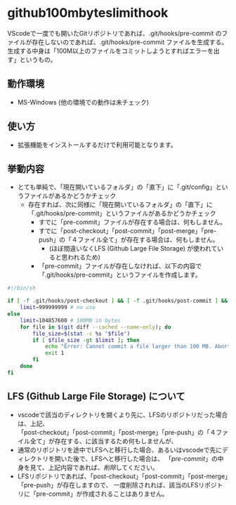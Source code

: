 # github100mbyteslimithook

VScodeで一度でも開いたGitリポジトリであれば、.git/hooks/pre-commit のファイルが存在しないのであれば、.git/hooks/pre-commit ファイルを生成する。
生成する中身は「100M以上のファイルをコミットしようとすればエラーを出す」というもの。

## 動作環境
- MS-Windows (他の環境での動作は未チェック)

## 使い方
- 拡張機能をインストールするだけで利用可能となります。

## 挙動内容
- とても単純で、「現在開いているフォルダ」の「直下」に「.git/config」というファイルがあるかどうかチェック
  - 存在すれば、次に同様に「現在開いているフォルダ」の「直下」に「.git/hooks/pre-commit」というファイルがあるかどうかチェック
    - すでに「pre-commit」ファイルが存在する場合は、何もしません。
    - すでに「post-checkout」「post-commit」「post-merge」「pre-push」の「４ファイル全て」が存在する場合は、何もしません。  
      - (ほぼ間違いなくLFS (Github Large File Storage) が使われていると思われるため)
    - 「pre-commit」ファイルが存在しなければ、以下の内容で「.git/hooks/pre-commit」というファイルを作成します。

```bash
#!/bin/sh

if [ -f .git/hooks/post-checkout ] && [ -f .git/hooks/post-commit ] && [ -f .git/hooks/post-merge ] && [ -f .git/hooks/pre-push ]; then
    limit=999999999 # no use
else
    limit=104857600 # 100MB in bytes
    for file in $(git diff --cached --name-only); do
        file_size=$(stat -c %s "$file")
        if [ $file_size -gt $limit ]; then
            echo "Error: Cannot commit a file larger than 100 MB. Abort commit."
            exit 1
        fi
    done
fi

```

## LFS (Github Large File Storage) について
- vscodeで該当のディレクトリを開くより先に、LFSのリポジトリだった場合は、上記、  
「post-checkout」「post-commit」「post-merge」「pre-push」の「４ファイル全て」が存在する、に該当するため何もしませんが、
- 通常のリポジトリを途中でLFSへと移行した場合、あるいはvscodeで先にディレクトリを開いた後で、LFSへと移行した場合は、
  「*pre-commit*」の中身を見て、上記内容であれば、*削除*してください。
- LFSリポジトリであれば、「post-checkout」「post-commit」「post-merge」「pre-push」が存在しますので、
  一度削除されれば、該当のLFSリポジトリに「pre-commit」が作成されることはありません。
  